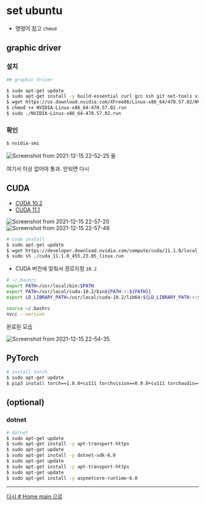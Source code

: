 
# set ubuntu

* 명령어 참고 `chmod`

## graphic driver

### 설치

```bash
## graphic driver

$ sudo apt-get update
$ sudo apt-get install -y build-essential curl gcc ssh git net-tools vim
$ wget https://us.download.nvidia.com/XFree86/Linux-x86_64/470.57.02/NVIDIA-Linux-x86_64-470.57.02.run
$ chmod +x NVIDIA-Linux-x86_64-470.57.02.run
$ sudo ./NVIDIA-Linux-x86_64-470.57.02.run
```

### 확인

```bash
$ nvidia-smi
```
![Screenshot from 2021-12-15 22-52-25](https://user-images.githubusercontent.com/8021479/146199238-d5295019-20fa-4b99-8ed8-ed0aad6e87f4.png)
들

여기서 이상 없어야 통과. 안되면 다시

## CUDA

* [CUDA 10.2](https://developer.nvidia.com/cuda-10.2-download-archive)
* [CUDA 11.1](https://developer.nvidia.com/cuda-11.1.0-download-archive?target_os=Linux&target_arch=x86_64&target_distro=Ubuntu&target_version=2004&target_type=runfilelocal)

![Screenshot from 2021-12-15 22-57-20](https://user-images.githubusercontent.com/8021479/146199723-739b01c5-9aa0-4320-bbb5-d418e0100f35.png)
![Screenshot from 2021-12-15 22-57-46](https://user-images.githubusercontent.com/8021479/146199726-7a1cb40f-b614-4a78-a90f-18c36769c17e.png)


```bash
# cuda install
$ sudo apt-get update
$ wget https://developer.download.nvidia.com/compute/cuda/11.1.0/local_installers/cuda_11.1.0_455.23.05_linux.run
$ sudo sh ./cuda_11.1.0_455.23.05_linux.run

```

* CUDA 버전에 맞춰서 경로지정 `10.2`

```bash
# ~/.bashrc
export PATH=/usr/local/bin:$PATH
export PATH=/usr/local/cuda-10.2/bin${PATH:+:${PATH}}
export LD_LIBRARY_PATH=/usr/local/cuda-10.2/lib64:${LD_LIBRARY_PATH:+:${LD_LIBRARY_PATH}}
```

```bash
source ~/.bashrc
nvcc --version
```


완료된 모습

![Screenshot from 2021-12-15 22-54-35](https://user-images.githubusercontent.com/8021479/146199241-af22baaf-6e24-41d9-a42d-578d4e6f314b.png)



## PyTorch


```bash
# install torch
$ sudo apt-get update
$ pip3 install torch==1.8.0+cu111 torchvision==0.9.0+cu111 torchaudio==0.8.0 -f https://download.pytorch.org/whl/torch_stable.html
```




## (optional)

### dotnet

```bash
# dotnet
$ sudo apt-get update
$ sudo apt-get install -y apt-transport-https
$ sudo apt-get update
$ sudo apt-get install -y dotnet-sdk-6.0
$ sudo apt-get update
$ sudo apt-get install -y apt-transport-https
$ sudo apt-get update
$ sudo apt-get install -y aspnetcore-runtime-6.0
```


---

[다시 # Home main 으로](../README.md)
